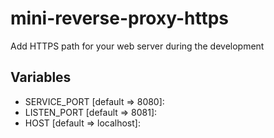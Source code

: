 # mini-reverse-proxy-https
Add HTTPS path for your web server during the development

## Variables
- SERVICE_PORT [default => 8080]:
- LISTEN_PORT [default => 8081]:
- HOST [default => localhost]:
